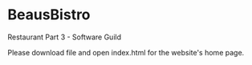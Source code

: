 # BeausBistro
Restaurant Part 3 - Software Guild

Please download file and open index.html for the website's home page.
